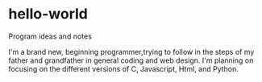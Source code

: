 # hello-world
Program ideas and notes

I'm a brand new, beginning programmer,trying to follow in the steps of my father and grandfather in general coding and web design. I'm planning on focusing on the different versions of C, Javascript, Html, and Python.
